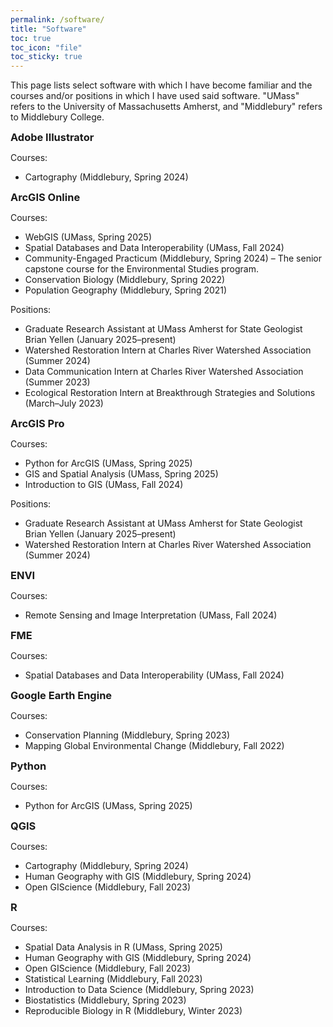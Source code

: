 ```yaml
---
permalink: /software/
title: "Software"
toc: true
toc_icon: "file"
toc_sticky: true
---
```


<style>
p:has(+ ul) {
  margin-bottom: 0;
}
p + ul {
  margin-top: -XX;
}
h1, h2, h3, h4, h5, h6 {
    margin: 0;
}
</style>



This page lists select software with which I have become familiar and the courses and/or positions in which I have used said software. "UMass" refers to the University of Massachusetts Amherst, and "Middlebury" refers to Middlebury College.

### Adobe Illustrator   
Courses:
* Cartography (Middlebury, Spring 2024)


### ArcGIS Online
Courses:
* WebGIS (UMass, Spring 2025)
* Spatial Databases and Data Interoperability (UMass, Fall 2024)
* Community-Engaged Practicum (Middlebury, Spring 2024) – The senior capstone course for the Environmental Studies program.
* Conservation Biology (Middlebury, Spring 2022)
* Population Geography (Middlebury, Spring 2021)

Positions: 
* Graduate Research Assistant at UMass Amherst for State Geologist Brian Yellen (January 2025–present)
* Watershed Restoration Intern at Charles River Watershed Association (Summer 2024)
* Data Communication Intern at Charles River Watershed Association (Summer 2023)
* Ecological Restoration Intern at Breakthrough Strategies and Solutions (March–July 2023)

### ArcGIS Pro
Courses:   
* Python for ArcGIS (UMass, Spring 2025)
* GIS and Spatial Analysis (UMass, Spring 2025)  
* Introduction to GIS (UMass, Fall 2024)  

Positions:
* Graduate Research Assistant at UMass Amherst for State Geologist Brian Yellen (January 2025–present)
* Watershed Restoration Intern at Charles River Watershed Association (Summer 2024)

### ENVI
Courses: 
* Remote Sensing and Image Interpretation (UMass, Fall 2024)

### FME
Courses: 
* Spatial Databases and Data Interoperability (UMass, Fall 2024)

### Google Earth Engine
Courses:
* Conservation Planning (Middlebury, Spring 2023)
* Mapping Global Environmental Change (Middlebury, Fall 2022)

### Python
Courses:
* Python for ArcGIS (UMass, Spring 2025)

### QGIS
Courses:
* Cartography (Middlebury, Spring 2024)
* Human Geography with GIS (Middlebury, Spring 2024)
* Open GIScience (Middlebury, Fall 2023)

### R
Courses:
* Spatial Data Analysis in R (UMass, Spring 2025)
* Human Geography with GIS (Middlebury, Spring 2024)
* Open GIScience (Middlebury, Fall 2023)
* Statistical Learning (Middlebury, Fall 2023)
* Introduction to Data Science (Middlebury, Spring 2023)
* Biostatistics (Middlebury, Spring 2023)
* Reproducible Biology in R (Middlebury, Winter 2023)
